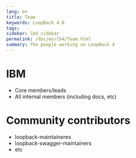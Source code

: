```yaml
---
lang: en
title: Team
keywords: LoopBack 4.0
tags:
sidebar: lb4_sidebar
permalink: /doc/en/lb4/Team.html
summary: The people working on LoopBack 4
---
```


# IBM

* Core members/leads
* All internal members (including docs, etc)

# Community contributors

* loopback-maintaineres
* loopback-swagger-maintainers
* etc
